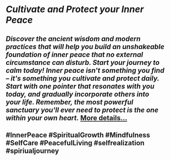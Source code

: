 # *Cultivate and Protect your Inner Peace*
## *Discover the ancient wisdom and modern practices that will help you build an unshakeable foundation of inner peace that no external circumstance can disturb. Start your journey to calm today! Inner peace isn't something you find – it's something you cultivate and protect daily. Start with one pointer that resonates with you today, and gradually incorporate others into your life. Remember, the most powerful sanctuary you'll ever need to protect is the one within your own heart.* [More details…](https://spiritualkhazaana.com/web-stories/cultivate-and-protect-your-inner-peace/)
## #InnerPeace #SpiritualGrowth #Mindfulness #SelfCare #PeacefulLiving #selfrealization #spiriualjourney
